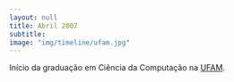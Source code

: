 ```yaml
---
layout: null
title: Abril 2007
subtitle:
image: "img/timeline/ufam.jpg"
---
```

Início da graduação em Ciência da Computação na <a href="http://ufam.edu.br" target="_blank">UFAM</a>.
